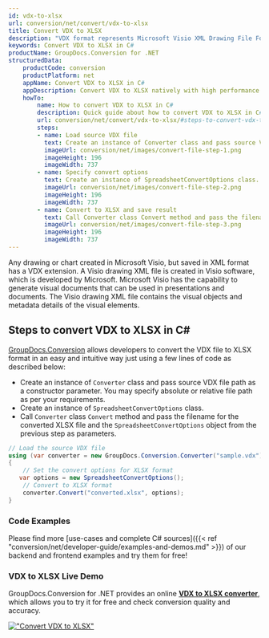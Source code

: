 ```yaml
---
id: vdx-to-xlsx
url: conversion/net/convert/vdx-to-xlsx
title: Convert VDX to XLSX
description: "VDX format represents Microsoft Visio XML Drawing File Format with .vdx extension. Learn how to convert VDX to XLSX file programmatically in C# language using GroupDocs.Conversion for .NET library."
keywords: Convert VDX to XLSX in C#
productName: GroupDocs.Conversion for .NET
structuredData:
    productCode: conversion
    productPlatform: net
    appName: Convert VDX to XLSX in C#
    appDescription: Convert VDX to XLSX natively with high performance using C# language and server side GroupDocs.Conversion for .NET APIs, without the use of any software like Microsoft or Open Office.
    howTo:
        name: How to convert VDX to XLSX in C# 
        description: Quick guide about how to convert VDX to XLSX in C# with high performance and accuracy.
        url: conversion/net/convert/vdx-to-xlsx/#steps-to-convert-vdx-to-xlsx-in-c
        steps:
        - name: Load source VDX file 
          text: Create an instance of Converter class and pass source VDX file path as a constructor parameter. You may specify absolute or relative file path as per your requirements. 
          imageUrl: conversion/net/images/convert-file-step-1.png
          imageHeight: 196
          imageWidth: 737
        - name: Specify convert options 
          text: Create an instance of SpreadsheetConvertOptions class.
          imageUrl: conversion/net/images/convert-file-step-2.png
          imageHeight: 196
          imageWidth: 737
        - name: Convert to XLSX and save result 
          text: Call Converter class Convert method and pass the filename for the converted HTML file and the SpreadsheetConvertOptions object from the previous step as parameters.
          imageUrl: conversion/net/images/convert-file-step-3.png
          imageHeight: 196
          imageWidth: 737
---
```


Any drawing or chart created in Microsoft Visio, but saved in XML format has a VDX extension. A Visio drawing XML file is created in Visio software, which is developed by Microsoft. Microsoft Visio has the capability to generate visual documents that can be used in presentations and documents. The Visio drawing XML file contains the visual objects and metadata details of the visual elements.

## Steps to convert VDX to XLSX in C#

[GroupDocs.Conversion](https://products.groupdocs.com/conversion/net) allows developers to convert the VDX file to XLSX format in an easy and intuitive way just using a few lines of code as described below:

* Create an instance of `Converter` class and pass source VDX file path as a constructor parameter. You may specify absolute or relative file path as per your requirements. 
* Create an instance of `SpreadsheetConvertOptions` class.
* Call `Converter` class `Convert` method and pass the filename for the converted XLSX file and the `SpreadsheetConvertOptions` object from the previous step as parameters.

```csharp
// Load the source VDX file
using (var converter = new GroupDocs.Conversion.Converter("sample.vdx"))
{
    // Set the convert options for XLSX format
   var options = new SpreadsheetConvertOptions();
    // Convert to XLSX format
    converter.Convert("converted.xlsx", options);
}
```

### Code Examples

Please find more [use-cases and complete C# sources]({{< ref "conversion/net/developer-guide/examples-and-demos.md" >}}) of our backend and frontend examples and try them for free!

### VDX to XLSX Live Demo

GroupDocs.Conversion for .NET provides an online [**VDX to XLSX converter**](https://products.groupdocs.app/conversion/vdx-to-xlsx), which allows you to try it for free and check conversion quality and accuracy.

[!["Convert VDX to XLSX"](conversion/net/images/convert-to-xlsx/convert-vdx-to-xlsx.png)](https://products.groupdocs.app/conversion/vdx-to-xlsx)